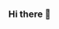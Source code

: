 ### Hi there 👋

<!--
**ssksds/ssksds** is a ✨ _special_ ✨ repository because its `README.md` (this file) appears on your GitHub profile.

# portfolio

<img height="300px" width="100%" src="https://jusmarktech.com/public/a/images/pages/web_development.gif"/>
<h1 align="center">Hi 👋, I'm sriram boksa</h1>
<h3 align="center">A passionate Full-Stack developer from India</h3>

<p align="left"> <img src="https://komarev.com/ghpvc/?username=parth-bisht&label=Profile%20views&color=0e75b6&style=flat" alt="parth-bisht" /> </p>

<p align="left"> <a href="https://github.com/ryo-ma/github-profile-trophy"><img src="https://github-profile-trophy.vercel.app/?username=parth-bisht" alt="parth-bisht" /></a> </p>

<p align="left"> <a href="https://twitter.com/SskSds" target="blank"><img src="https://img.shields.io/twitter/follow/parthbi40128754?logo=twitter&style=for-the-badge" alt="parthbi40128754" /></a> </p>
<img align="right" alt="Coding" width="400" src="https://cdn.dribbble.com/users/2069402/screenshots/5574718/gif-4mb.gif"/>
- 🔭 I’m currently working on **Restraunt App**

- 🌱 I’m currently learning **React**

- 👯 I’m looking to collaborate on **amazon**

- 📝 I regularly write articles on [https://medium.com/@bsriramsds](https://medium.com/@bsriramsds)

- 💬 Ask me about **Javascript, HTML, DSA etc**

- 📫 How to reach me **bsriramsds@gmail.com**

<h3 align="left">Connect with me:</h3>
<p align="left">
<a href="https://twitter.com/SskSds" target="blank"><img align="center" src="https://raw.githubusercontent.com/rahuldkjain/github-profile-readme-generator/master/src/images/icons/Social/twitter.svg" alt="parthbi40128754" height="30" width="40" /></a>
<a href="https://www.linkedin.com/in/boksa-sriram-117179224/" target="blank"><img align="center" src="https://raw.githubusercontent.com/rahuldkjain/github-profile-readme-generator/master/src/images/icons/Social/linked-in-alt.svg" alt="parth bisht" height="30" width="40" /></a>
<a href="https://medium.com/@bsriramsds" target="blank"><img align="center" src="https://raw.githubusercontent.com/rahuldkjain/github-profile-readme-generator/master/src/images/icons/Social/medium.svg" alt="@bishtparth795" height="30" width="40" /></a>
</p>

<h3 align="left">Languages and Tools:</h3>
<p align="left"> <a href="https://www.w3schools.com/css/" target="_blank" rel="noreferrer"> <img src="https://raw.githubusercontent.com/devicons/devicon/master/icons/css3/css3-original-wordmark.svg" alt="css3" width="40" height="40"/> </a> <a href="https://www.w3.org/html/" target="_blank" rel="noreferrer"> <img src="https://raw.githubusercontent.com/devicons/devicon/master/icons/html5/html5-original-wordmark.svg" alt="html5" width="40" height="40"/> </a> <a href="https://developer.mozilla.org/en-US/docs/Web/JavaScript" target="_blank" rel="noreferrer"> <img src="https://raw.githubusercontent.com/devicons/devicon/master/icons/javascript/javascript-original.svg" alt="javascript" width="40" height="40"/> </a> <a href="https://www.mongodb.com/" target="_blank" rel="noreferrer"> <img src="https://raw.githubusercontent.com/devicons/devicon/master/icons/mongodb/mongodb-original-wordmark.svg" alt="mongodb" width="40" height="40"/> </a> <a href="https://nodejs.org" target="_blank" rel="noreferrer"> <img src="https://raw.githubusercontent.com/devicons/devicon/master/icons/nodejs/nodejs-original-wordmark.svg" alt="nodejs" width="40" height="40"/> </a> </p>

<p><img align="left" src="https://github-readme-stats.vercel.app/api/top-langs?username=parth-bisht&show_icons=true&locale=en&layout=compact" alt="parth-bisht" /></p>
<p>&nbsp;<img align="center" src="https://github-readme-stats.vercel.app/api?username=parth-bisht&show_icons=true&locale=en" alt="parth-bisht" /></p>

<p><img align="center" src="https://github-readme-streak-stats.herokuapp.com/?user=parth-bisht&" alt="parth-bisht" /></p>


